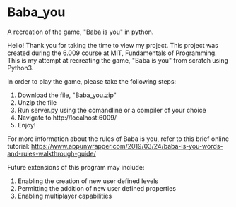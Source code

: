 # Baba_you
A recreation of the game, "Baba is you" in python.

Hello! Thank you for taking the time to view my project. This project was created during the 6.009 course at MIT, Fundamentals of Programming. 
This is my attempt at recreating the game, "Baba is you" from scratch using Python3.

In order to play the game, please take the following steps:

1. Download the file, "Baba_you.zip"
2. Unzip the file
3. Run server.py using the comandline or a compiler of your choice
4. Navigate to http://localhost:6009/
5. Enjoy!


For more information about the rules of Baba is you, refer to this brief online tutorial: 
https://www.appunwrapper.com/2019/03/24/baba-is-you-words-and-rules-walkthrough-guide/

Future extensions of this program may include:
 1. Enabling the creation of new user defined levels
 2. Permitting the addition of new user defined properties
 3. Enabling multiplayer capabilities
